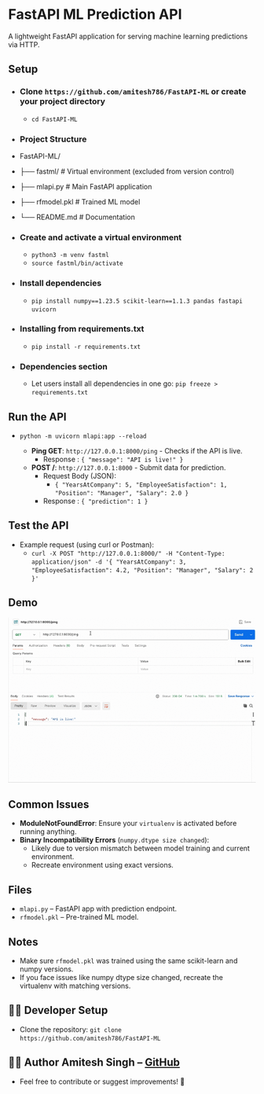# FastAPI ML Prediction API

A lightweight FastAPI application for serving machine learning predictions via HTTP.

## Setup

- ### Clone `https://github.com/amitesh786/FastAPI-ML` or create your project directory
    - `cd FastAPI-ML`

- ### Project Structure

- FastAPI-ML/
- ├── fastml/          # Virtual environment (excluded from version control)
- ├── mlapi.py         # Main FastAPI application 
- ├── rfmodel.pkl      # Trained ML model 
- └── README.md        # Documentation

- ### Create and activate a virtual environment
    - `python3 -m venv fastml`
    - `source fastml/bin/activate`

- ### Install dependencies
    - `pip install numpy==1.23.5 scikit-learn==1.1.3 pandas fastapi uvicorn`

- ### Installing from requirements.txt
    - `pip install -r requirements.txt`

- ### Dependencies section
    - Let users install all dependencies in one go: `pip freeze > requirements.txt`

## Run the API
- `python -m uvicorn mlapi:app --reload`

    - **Ping GET**: `http://127.0.0.1:8000/ping` - Checks if the API is live.
        - Response : `{
                "message": "API is live!"
            }`
    - **POST /**: `http://127.0.0.1:8000` - Submit data for prediction.
        - Request Body (JSON):
            - `{
                    "YearsAtCompany": 5,
                    "EmployeeSatisfaction": 1,
                    "Position": "Manager",
                    "Salary": 2.0
                }`
        - Response : `{
                "prediction": 1
            }`

## Test the API

- Example request (using curl or Postman):
    - `curl -X POST "http://127.0.0.1:8000/" -H "Content-Type: application/json" -d '{
        "YearsAtCompany": 3,
        "EmployeeSatisfaction": 4.2,
        "Position": "Manager",
        "Salary": 2
    }'`

## Demo
![Demo of FastAPI ML prediction](FastML.gif)

## Common Issues

- **ModuleNotFoundError**: Ensure your `virtualenv` is activated before running anything.
- **Binary Incompatibility Errors** (`numpy.dtype size changed`): 
    - Likely due to version mismatch between model training and current environment.
    - Recreate environment using exact versions.

## Files

- `mlapi.py` – FastAPI app with prediction endpoint.
- `rfmodel.pkl` – Pre-trained ML model.

## Notes

- Make sure `rfmodel.pkl` was trained using the same scikit-learn and numpy versions.
- If you face issues like numpy dtype size changed, recreate the virtualenv with matching versions.

## 🧑‍💻 Developer Setup
- Clone the repository: `git clone https://github.com/amitesh786/FastAPI-ML`

## 👨‍💻 Author Amitesh Singh – [GitHub](https://github.com/amitesh786)
- Feel free to contribute or suggest improvements! 🙌
